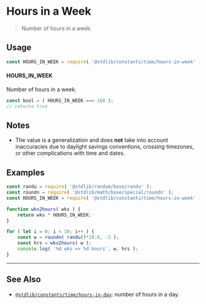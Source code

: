 <!--

@license Apache-2.0

Copyright (c) 2018 The Stdlib Authors.

Licensed under the Apache License, Version 2.0 (the "License");
you may not use this file except in compliance with the License.
You may obtain a copy of the License at

   http://www.apache.org/licenses/LICENSE-2.0

Unless required by applicable law or agreed to in writing, software
distributed under the License is distributed on an "AS IS" BASIS,
WITHOUT WARRANTIES OR CONDITIONS OF ANY KIND, either express or implied.
See the License for the specific language governing permissions and
limitations under the License.

-->

# Hours in a Week

> Number of hours in a week.

<section class="usage">

## Usage

```javascript
const HOURS_IN_WEEK = require( '@stdlib/constants/time/hours-in-week' );
```

#### HOURS_IN_WEEK

Number of hours in a week.

```javascript
const bool = ( HOURS_IN_WEEK === 168 );
// returns true
```

</section>

<!-- /.usage -->

<section class="notes">

## Notes

-   The value is a generalization and does **not** take into account inaccuracies due to daylight savings conventions, crossing timezones, or other complications with time and dates. 

</section>

<!-- /.notes -->

<section class="examples">

## Examples

<!-- eslint no-undef: "error" -->

```javascript
const randu = require( '@stdlib/random/base/randu' );
const roundn = require( '@stdlib/math/base/special/roundn' );
const HOURS_IN_WEEK = require( '@stdlib/constants/time/hours-in-week' );

function wks2hours( wks ) {
    return wks * HOURS_IN_WEEK;
}

for ( let i = 0; i < 10; i++ ) {
    const w = roundn( randu()*20.0, -2 );
    const hrs = wks2hours( w );
    console.log( '%d wks => %d hours', w, hrs );
}
```

</section>

<!-- /.examples -->

<!-- Section for related `stdlib` packages. Do not manually edit this section, as it is automatically populated. -->

<section class="related">

* * *

## See Also

-   <span class="package-name">[`@stdlib/constants/time/hours-in-day`][@stdlib/constants/time/hours-in-day]</span><span class="delimiter">: </span><span class="description">number of hours in a day.</span>

</section>

<!-- /.related -->

<!-- Section for all links. Make sure to keep an empty line after the `section` element and another before the `/section` close. -->

<section class="links">

<!-- <related-links> -->

[@stdlib/constants/time/hours-in-day]: https://github.com/stdlib-js/stdlib/tree/develop/lib/node_modules/%40stdlib/constants/time/hours-in-day

<!-- </related-links> -->

</section>

<!-- /.links -->

